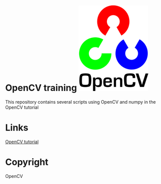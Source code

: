 # OpenCV training ![OpenCV logo](https://github.com/ZeJackOfSpades/Training_OpenCV/blob/master/Images/openCVLogo.png)
This repository contains several scripts using OpenCV and numpy in the OpenCV tutorial

# Links 

[OpenCV tutorial](https://opencv-python-tutroals.readthedocs.io/en/latest/py_tutorials/py_tutorials.html)

# Copyright
OpenCV

